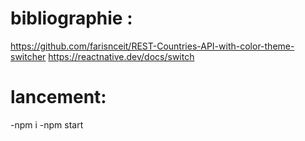 # bibliographie :
https://github.com/farisnceit/REST-Countries-API-with-color-theme-switcher
https://reactnative.dev/docs/switch

# lancement:
-npm i
-npm start